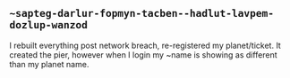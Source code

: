 ## `~sapteg-darlur-fopmyn-tacben--hadlut-lavpem-dozlup-wanzod`
I rebuilt everything post network breach, re-registered my planet/ticket.  It created the pier, however when I login my ~name is showing as different than my planet name.
